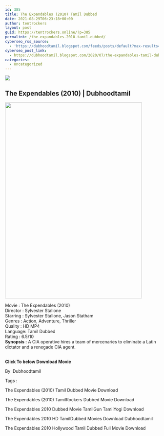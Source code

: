 ```yaml
---
id: 385
title: The Expandables (2010) Tamil Dubbed
date: 2021-08-29T06:23:18+00:00
author: tentrockers
layout: post
guid: https://tentrockers.online/?p=385
permalink: /the-expandables-2010-tamil-dubbed/
cyberseo_rss_source:
  - 'https://dubhoodtamil.blogspot.com/feeds/posts/default?max-results=150&start-index=151'
cyberseo_post_link:
  - https://dubhoodtamil.blogspot.com/2020/07/the-expandables-tamil-dubbed.html
categories:
  - Uncategorized
---
```

<div class="media_block">
  <img src="https://1.bp.blogspot.com/-O1bE1qp0c7A/XvxxB37EW5I/AAAAAAAABlc/Awe4TU_m59gVobEJbLJK-bXPFyv41GQIACNcBGAsYHQ/s72-c/d4c11b506a089b4cf7230e73a7cd8f21.jpg" class="media_thumbnail" />
</div>

<div dir="ltr" trbidi="on" readability="15.895225464191">
  <h2>
    <span>The Expendables (2010) | Dubhoodtamil</span>
  </h2>
  
  <div class="separator">
    <a href="https://1.bp.blogspot.com/-O1bE1qp0c7A/XvxxB37EW5I/AAAAAAAABlc/Awe4TU_m59gVobEJbLJK-bXPFyv41GQIACNcBGAsYHQ/s1600/d4c11b506a089b4cf7230e73a7cd8f21.jpg" imageanchor="1"><img loading="lazy" border="0" data-original-height="1141" data-original-width="799" height="640" src="https://1.bp.blogspot.com/-O1bE1qp0c7A/XvxxB37EW5I/AAAAAAAABlc/Awe4TU_m59gVobEJbLJK-bXPFyv41GQIACNcBGAsYHQ/s640/d4c11b506a089b4cf7230e73a7cd8f21.jpg" width="448" /></a>
  </div>
  
  <p>
    <span>Movie<span> </span>:<span> </span>The Expendables (2010)</span><br /><span>Director<span> </span>:<span> </span>Sylvester Stallone</span><br /><span>Starring<span> </span>:<span> </span>Sylvester Stallone, Jason Statham</span><br /><span>Genres<span> </span>:<span> </span>Action, Adventure, Thriller</span><br /><span>Quality<span> </span>:<span> </span>HD MP4</span><br /><span>Language:<span> </span>Tamil Dubbed</span><br /><span>Rating<span> </span>:<span> </span>6.5/10</span><br /><span><b>Synopsis :</b> A CIA operative hires a team of mercenaries to eliminate a Latin dictator and a renegade CIA agent.</span><br /><span><br /></span>
  </p>
  
  <p>
    <span><b>Click To below Download Movie</b></span>
  </p>
  
  <p>
    <span>By&nbsp; Dubhoodtamil</span>
  </p>
  
  <p>
    <span>Tags :</span>
  </p>
  
  <p>
    <span>The Expendables (2010) Tamil Dubbed Movie Download</span>
  </p>
  
  <p>
    <span>The Expendables (2010) TamilRockers Dubbed Movie Download</span>
  </p>
  
  <p>
    <span>The Expendables 2010 Dubbed Movie TamilGun TamilYogi Download</span>
  </p>
  
  <p>
    <span>The Expendables 2010 HD TamilDubbed Movies Download Dubhoodtamil</span>
  </p>
  
  <p>
    <span>The Expendables 2010 Hollywood Tamil Dubbed Full Movie Download</span>
  </p></p>
</div>